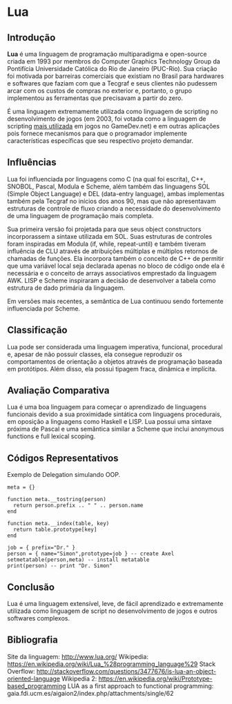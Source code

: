 # Lua

## Introdução
**Lua** é uma linguagem de programação multiparadigma e open-source criada em 1993 por membros do Computer Graphics Technology Group da Pontifícia Universidade Católica do Rio de Janeiro (PUC-Rio). Sua criação foi motivada por barreiras comerciais que existiam no Brasil para hardwares e softwares que faziam com que a Tecgraf e seus clientes não pudessem arcar com os custos de compras no exterior e, portanto, o grupo implementou as ferramentas que precisavam a partir do zero.

É uma linguagem extremamente utilizada como linguagem de scripting no desenvolvimento de jogos (em 2003, foi votada como a linguagem de scripting [mais utilizada](https://web.archive.org/web/20031207171619/http://gamedev.net/gdpolls/viewpoll.asp?ID=163) em jogos no GameDev.net) e em outras aplicações pois fornece mecanismos para que o programador implemente características específicas que seu respectivo projeto demandar.

## Influências
Lua foi influenciada por linguagens como C (na qual foi escrita), C++, SNOBOL, Pascal, Modula e Scheme, além também das linguagens SOL (Simple Object Language) e DEL (data-entry language), ambas implementas também pela Tecgraf no inícios dos anos 90, mas que não apresentavam estruturas de controle de fluxo criando a necessidade do desenvolvimento de uma linguagem de programação mais completa.

Sua primeira versão foi projetada para que seus object constructors incorporassem a sintaxe utilizada em SOL. Suas estruturas de controles foram inspiradas em Modula (if, while, repeat-until) e também tiveram influência de CLU através de atribuições múltiplas e múltiplos retornos de chamadas de funções. Ela incorpora também o conceito de C++ de permitir que uma variável local seja declarada apenas no bloco de código onde ela é necessária e o conceito de arrays associativos emprestado da linguagem AWK. LISP e Scheme inspiraram a decisão de desenvolver a tabela como estrutura de dado primária da linguagem.

Em versões mais recentes, a semântica de Lua continuou sendo fortemente influenciada por Scheme.

## Classificação
Lua pode ser considerada uma linguagem imperativa, funcional, procedural e, apesar de não possuir classes, ela consegue reproduzir os comportamentos de orientação a objetos através de programação baseada em protótipos. Além disso, ela possui tipagem fraca, dinâmica e implícita.

## Avaliação Comparativa
Lua é uma boa linguagem para começar o aprendizado de linguagens funcionais devido a sua proximidade sintática com linguagens procedurais, em oposição a linguagens como Haskell e LISP. Lua possui uma sintaxe próxima de Pascal e uma semântica similar a Scheme que inclui anonymous functions e full lexical scoping.

## Códigos Representativos

Exemplo de Delegation simulando OOP.
```
meta = {}

function meta.__tostring(person)
  return person.prefix .. " " .. person.name
end

function meta.__index(table, key)
  return table.prototype[key]
end

job = { prefix="Dr." }
person = { name="Simon",prototype=job } -- create Axel
setmetatable(person,meta) -- install metatable
print(person) -- print "Dr. Simon"
```

## Conclusão
Lua é uma linguagem extensível, leve, de fácil aprendizado e extremamente utilizada como linguagem de script no desenvolvimento de jogos e outros softwares complexos.

## Bibliografia
Site da linguagem: http://www.lua.org/
Wikipedia: https://en.wikipedia.org/wiki/Lua_%28programming_language%29
Stack Overflow: http://stackoverflow.com/questions/3477676/is-lua-an-object-oriented-language
Wikipedia 2: https://en.wikipedia.org/wiki/Prototype-based_programming
LUA as a first approach to functional programming: gaia.fdi.ucm.es/aigaion2/index.php/attachments/single/62
